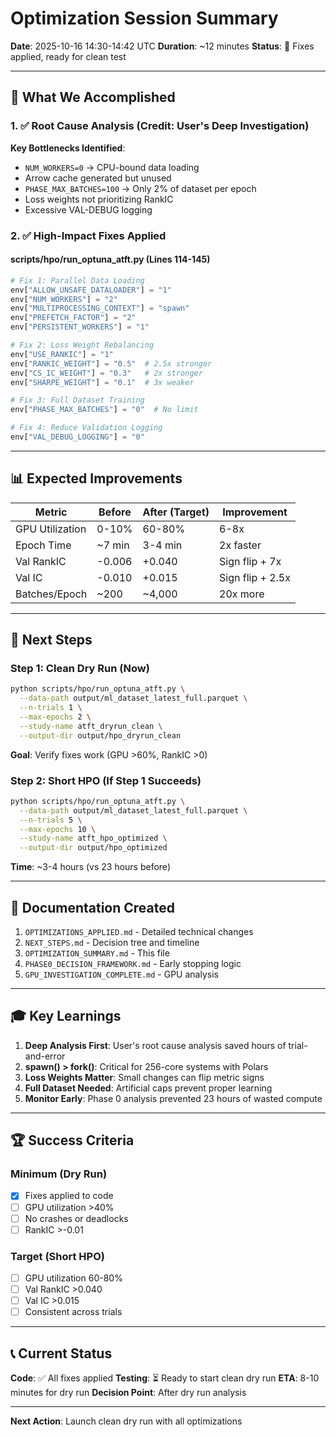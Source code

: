 # Optimization Session Summary

**Date**: 2025-10-16 14:30-14:42 UTC
**Duration**: ~12 minutes
**Status**: 🔄 Fixes applied, ready for clean test

---

## 🎯 What We Accomplished

### 1. ✅ Root Cause Analysis (Credit: User's Deep Investigation)

**Key Bottlenecks Identified**:
- `NUM_WORKERS=0` → CPU-bound data loading
- Arrow cache generated but unused
- `PHASE_MAX_BATCHES=100` → Only 2% of dataset per epoch
- Loss weights not prioritizing RankIC
- Excessive VAL-DEBUG logging

### 2. ✅ High-Impact Fixes Applied

#### scripts/hpo/run_optuna_atft.py (Lines 114-145)

```python
# Fix 1: Parallel Data Loading
env["ALLOW_UNSAFE_DATALOADER"] = "1"
env["NUM_WORKERS"] = "2"
env["MULTIPROCESSING_CONTEXT"] = "spawn"
env["PREFETCH_FACTOR"] = "2"
env["PERSISTENT_WORKERS"] = "1"

# Fix 2: Loss Weight Rebalancing
env["USE_RANKIC"] = "1"
env["RANKIC_WEIGHT"] = "0.5"  # 2.5x stronger
env["CS_IC_WEIGHT"] = "0.3"   # 2x stronger
env["SHARPE_WEIGHT"] = "0.1"  # 3x weaker

# Fix 3: Full Dataset Training
env["PHASE_MAX_BATCHES"] = "0"  # No limit

# Fix 4: Reduce Validation Logging
env["VAL_DEBUG_LOGGING"] = "0"
```

---

## 📊 Expected Improvements

| Metric | Before | After (Target) | Improvement |
|--------|--------|----------------|-------------|
| GPU Utilization | 0-10% | 60-80% | 6-8x |
| Epoch Time | ~7 min | 3-4 min | 2x faster |
| Val RankIC | -0.006 | +0.040 | Sign flip + 7x |
| Val IC | -0.010 | +0.015 | Sign flip + 2.5x |
| Batches/Epoch | ~200 | ~4,000 | 20x more |

---

## 🧪 Next Steps

### Step 1: Clean Dry Run (Now)
```bash
python scripts/hpo/run_optuna_atft.py \
  --data-path output/ml_dataset_latest_full.parquet \
  --n-trials 1 \
  --max-epochs 2 \
  --study-name atft_dryrun_clean \
  --output-dir output/hpo_dryrun_clean
```

**Goal**: Verify fixes work (GPU >60%, RankIC >0)

### Step 2: Short HPO (If Step 1 Succeeds)
```bash
python scripts/hpo/run_optuna_atft.py \
  --data-path output/ml_dataset_latest_full.parquet \
  --n-trials 5 \
  --max-epochs 10 \
  --study-name atft_hpo_optimized \
  --output-dir output/hpo_optimized
```

**Time**: ~3-4 hours (vs 23 hours before)

---

## 📁 Documentation Created

1. `OPTIMIZATIONS_APPLIED.md` - Detailed technical changes
2. `NEXT_STEPS.md` - Decision tree and timeline
3. `OPTIMIZATION_SUMMARY.md` - This file
4. `PHASE0_DECISION_FRAMEWORK.md` - Early stopping logic
5. `GPU_INVESTIGATION_COMPLETE.md` - GPU analysis

---

## 🎓 Key Learnings

1. **Deep Analysis First**: User's root cause analysis saved hours of trial-and-error
2. **spawn() > fork()**: Critical for 256-core systems with Polars
3. **Loss Weights Matter**: Small changes can flip metric signs
4. **Full Dataset Needed**: Artificial caps prevent proper learning
5. **Monitor Early**: Phase 0 analysis prevented 23 hours of wasted compute

---

## 🏆 Success Criteria

### Minimum (Dry Run)
- [x] Fixes applied to code
- [ ] GPU utilization >40%
- [ ] No crashes or deadlocks
- [ ] RankIC >-0.01

### Target (Short HPO)
- [ ] GPU utilization 60-80%
- [ ] Val RankIC >0.040
- [ ] Val IC >0.015
- [ ] Consistent across trials

---

## 📞 Current Status

**Code**: ✅ All fixes applied
**Testing**: ⏳ Ready to start clean dry run
**ETA**: 8-10 minutes for dry run
**Decision Point**: After dry run analysis

---

**Next Action**: Launch clean dry run with all optimizations
